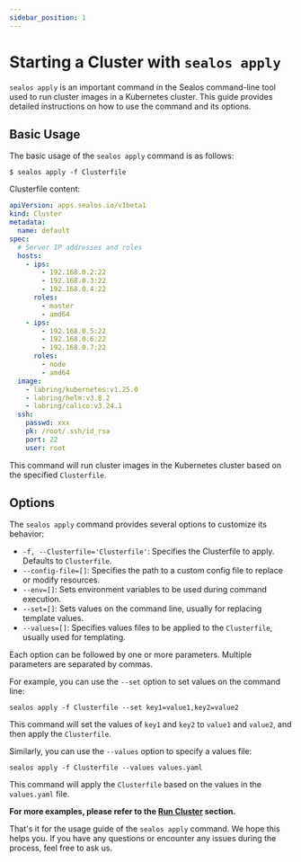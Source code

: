 ```yaml
---
sidebar_position: 1
---
```


# Starting a Cluster with `sealos apply`

`sealos apply` is an important command in the Sealos command-line tool used to run cluster images in a Kubernetes cluster. This guide provides detailed instructions on how to use the command and its options.

## Basic Usage

The basic usage of the `sealos apply` command is as follows:

```shell
$ sealos apply -f Clusterfile
```

Clusterfile content:

```yaml
apiVersion: apps.sealos.io/v1beta1
kind: Cluster
metadata:
  name: default
spec:
  # Server IP addresses and roles
  hosts:
    - ips:
        - 192.168.0.2:22
        - 192.168.0.3:22
        - 192.168.0.4:22
      roles:
        - master
        - amd64
    - ips:
        - 192.168.0.5:22
        - 192.168.0.6:22
        - 192.168.0.7:22
      roles:
        - node
        - amd64
  image:
    - labring/kubernetes:v1.25.0
    - labring/helm:v3.8.2
    - labring/calico:v3.24.1
  ssh:
    passwd: xxx
    pk: /root/.ssh/id_rsa
    port: 22
    user: root
```

This command will run cluster images in the Kubernetes cluster based on the specified `Clusterfile`.


## Options

The `sealos apply` command provides several options to customize its behavior:

- `-f, --Clusterfile='Clusterfile'`: Specifies the Clusterfile to apply. Defaults to `Clusterfile`.
- `--config-file=[]`: Specifies the path to a custom config file to replace or modify resources.
- `--env=[]`: Sets environment variables to be used during command execution.
- `--set=[]`: Sets values on the command line, usually for replacing template values.
- `--values=[]`: Specifies values files to be applied to the `Clusterfile`, usually used for templating.

Each option can be followed by one or more parameters. Multiple parameters are separated by commas.

For example, you can use the `--set` option to set values on the command line:

```shell
sealos apply -f Clusterfile --set key1=value1,key2=value2
```

This command will set the values of `key1` and `key2` to `value1` and `value2`, and then apply the `Clusterfile`.

Similarly, you can use the `--values` option to specify a values file:

```shell
sealos apply -f Clusterfile --values values.yaml
```

This command will apply the `Clusterfile` based on the values in the `values.yaml` file.

**For more examples, please refer to the [Run Cluster](/self-hosting/lifecycle-management/operations/run-cluster/.md) section.**

That's it for the usage guide of the `sealos apply` command. We hope this helps you. If you have any questions or encounter any issues during the process, feel free to ask us.
